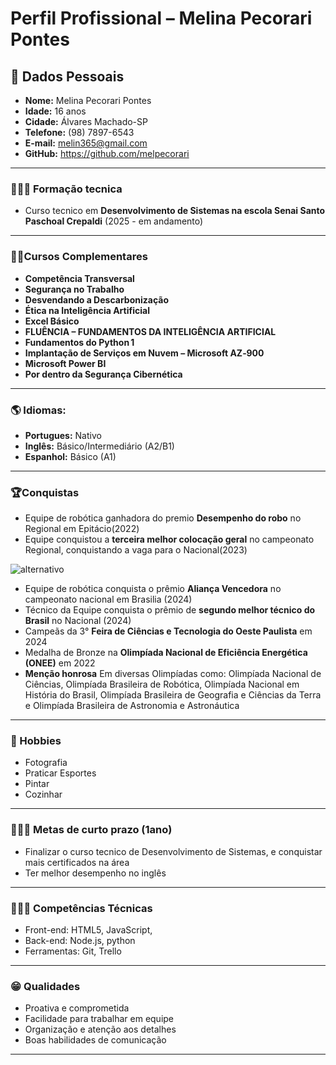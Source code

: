  # Perfil Profissional – Melina Pecorari Pontes
## 👤 Dados Pessoais
- **Nome:** Melina Pecorari Pontes
-  **Idade:** 16 anos
-  **Cidade:** Álvares Machado-SP
-  **Telefone:** (98) 7897-6543
-  **E-mail:** melin365@gmail.com
-  **GitHub:** https://github.com/melpecorari
---
### 👩🏻‍🎓 Formação tecnica
- Curso tecnico em **Desenvolvimento de Sistemas na escola Senai Santo Paschoal Crepaldi** (2025 - em andamento)
---
### ✍🏻Cursos Complementares
- **Competência Transversal**
- **Segurança no Trabalho**
- **Desvendando a Descarbonização**
- **Ética na Inteligência Artificial**
- **Excel Básico**
- **FLUÊNCIA – FUNDAMENTOS DA INTELIGÊNCIA ARTIFICIAL**
- **Fundamentos do Python 1**
- **Implantação de Serviços em Nuvem – Microsoft AZ‑900**
- **Microsoft Power BI**
- **Por dentro da Segurança Cibernética**
---
### 🌎 Idiomas:
- **Portugues:** Nativo
- **Inglês:** Básico/Intermediário (A2/B1)
- **Espanhol:** Básico (A1)
---
### 🏆Conquistas
- Equipe de robótica ganhadora do premio **Desempenho do robo** no Regional em Epitácio(2022)
- Equipe conquistou a **terceira melhor colocação geral** no campeonato Regional, conquistando a vaga para o Nacional(2023)
  
![alternativo](https://www.prudentenews.com.br/img/noticias/6656.jpg)

- Equipe de robótica conquista o prêmio **Aliança Vencedora** no campeonato nacional em Brasilia (2024)
- Técnico da Equipe conquista o prêmio de **segundo melhor técnico do Brasil** no Nacional (2024)
- Campeãs da 3° **Feira de Ciências e Tecnologia do Oeste Paulista** em 2024
- Medalha de Bronze na **Olimpíada Nacional de Eficiência Energética (ONEE)** em 2022
- **Menção honrosa** Em diversas Olimpíadas como: Olimpíada Nacional de Ciências, Olimpíada Brasileira de Robótica, Olimpíada Nacional em História do Brasil, Olimpíada Brasileira de Geografia e Ciências da Terra e Olimpíada Brasileira de Astronomia e Astronáutica
---

### 🎨 Hobbies  
- Fotografia 
- Praticar Esportes 
- Pintar
- Cozinhar
---
### 🙋🏽‍♀️ Metas de curto prazo (1ano)
- Finalizar o curso tecnico de Desenvolvimento de Sistemas, e conquistar mais certificados na área
- Ter melhor desempenho no inglês
---
### 👩🏻‍💻 Competências Técnicas
- Front-end: HTML5, JavaScript, 
- Back-end: Node.js, python
- Ferramentas: Git, Trello
---
### 😁 Qualidades
- Proativa e comprometida
- Facilidade para trabalhar em equipe
- Organização e atenção aos detalhes
- Boas habilidades de comunicação
---




